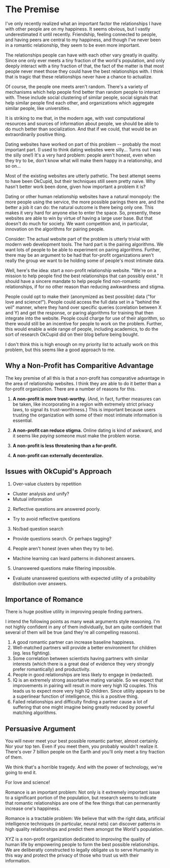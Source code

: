 The Premise
===========

I've only recently realized what an important factor the relationships I have with other people are on my happiness. It seems obvious, but I vastly underestimated it until recently. Friendship, feeling connected to people, and having peers are central to my happiness, and though I've never been in a romantic relationship, they seem to be even more important.

The relationships people can have with each other vary greatly in quality. Since one only ever meets a tiny fraction of the world's population, and only deeply interact with a tiny fraction of that, the fact of the matter is that most people never meet those they could have the best relationships with. I think that is tragic that these relationships never have a chance to actualize.

Of course, the people one meets aren't random. There's a variety of mechanisms which help people find better than random people to interact with. These include social clustering of similar people, social signals that help similar people find each other, and organizations which aggregate similar people, like universities.

It is striking to me that, in the modern age, with vast computational resources and sources of information about people, we should be able to do much better than socialization. And that if we could, that would be an extraordinarily positive thing.

Dating websites have worked on part of this problem -- probably the most important part. (I used to think dating websites were silly... Turns out I was the silly one!) It's a very hard problem: people aren't honest, even when they try to be, don't know what will make them happy in a relationship, and so on...

Most of the existing websites are utterly pathetic. The best attempt seems to have been OkCupid, but their techniques still seem pretty naive. Why hasn't better work been done, given how important a problem it is?

Dating or other human relationship websites have a natural monopoly: the more people using the service, the more possible parings there are, and the better a job it can do: the natural outcome is there being only one. This makes it very hard for anyone else to enter the space. So, presently, these websites are able to win by virtue of having a large user base. But that doesn't do much for society. We want competition and, in particular, innovation on the algorithms for pairing people.

Consider: The actual website part of the problem is utterly trivial with modern web development tools. The hard part is the pairing algorithms. We want lots of people to be able to experiment on paring algorithms. Further, there may be an argument to be had that for-profit organizations aren't really the group we want to be holding some of people's most intimate data.

Well, here's the idea: start a non-profit relationship website. "We're on a mission to help people find the best relationships that can possibly exist." It should have a sincere mandate to help people find non-romantic relationships, if for no other reason than reducing awkwardness and stigma.

People could opt to make their (anonymized as best possible) data ("for love and science!"). People could access the full data set in a "behind the veil" manner, where they hand over specific queries (corelation between X and Y) and get the response, or paring algorithms for training that then integrate into the website. People could charge for use of their algorithm, so there would still be an incentive for people to work on the problem. Further, this would enable a wide range of people, including academics, to do the sort of research OkCupid did on their blog before being bought.

I don't think this is high enough on my priority list to actually work on this problem, but this seems like a good approach to me.

Why a Non-Profit has Comparitive Advantage
------------------------------------------

The key premise of all this is that a non-profit has comparative advantage in the area of relationship websites. I think they are able to do it better than a for-profit organization. There are a number of reasons for this.

1. **A non-profit is more trust-worthy.** (And, in fact, further measures can be taken, like incorporating in a region with extremely strict privacy laws, to signal its trust-worthiness.) This is important because users trusting the organization with some of their most intimate information is essential.

2. **A non-profit can reduce stigma.** Online dating is kind of awkward, and it seems like *paying* someone must make the problem worse.

3. **A non-profit is less threatening than a for-profit.** 

4. **A non-profit can externally decenteralize.**

Issues with OkCupid's Approach
-------------------------------

1. Over-value clusters by repetition
  * Cluster analysis and unify?
  * Mutual information
2. Reflective questions are answered poorly.
  * Try to avoid reflective questions
3. No/bad question search
  * Provide questions search. Or perhaps tagging?
4. People aren't honest (even when they try to be).
  * Machine learning can leard patterns in dishonest answers.
5. Unanswered questions make filtering impossible.
  * Evaluate unanswered questions with expected utility of a probability distribution over answers.

Importance of Romance
-----------------------

There is huge positive utility in improving people finding partners.

I intend the following points as many weak arguments style reasoning. I'm not highly confident in any of them individually, but am quite confident that several of them will be true (and they're all compelling reasons).

1. A good romantic partner can increase baseline happiness.
2. Well-matched partners will provide a better environment for children (eg. less fighting).
3. Some correlation between scientists having partners with similar interests (which there is a great deal of evidence they very strongly prefer romantically) and productivity.
4. People in good relationships are less likely to engage in (redacted).
5. IQ is an extremely strong assortative mating variable. So we expect that improvements in pairing will result in more very high IQ couples. This leads us to expect more very high IQ children. Since utility appears to be a superlinear function of intelligence, this is a positive thing.
6. Failed relationships and difficulty finding a partner cause a lot of suffering that one might imagine being greatly reduced by powerful matching algorithms.

Persuasive Argument
--------------------

You will never meet your best possible romantic partner, almost certainly. Nor your top ten. Even if you meet them, you probably wouldn't realize it. There's over 7 billion people on the Earth and you'll only meet a tiny fraction of them.

We think that's a horrible tragedy. And with the power of technology, we're going to end it.

For love and science!

Romance is an important problem: Not only is it extremely important issue to a significant portion of the population, but research seems to indicate that romantic relationships are one of the few things that can permenantly increase one's happiness.

Romance is a tractable problem: We believe that with the right data, artificial intelligence techniques (in particular, neural nets) can discover patterns in high quality relationships and predict them amongst the World's population.

XYZ is a non-profit organization dedicated to improving the quality of human life by empowering people to form the best possible relationships. We are deliberatly constructed to legally obligate us to serve Humanity in this way and protect the privacy of those who trust us with their information.


